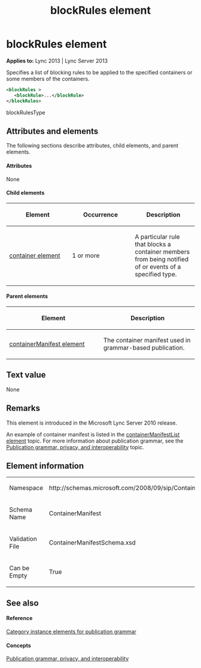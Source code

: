 ﻿---
title: blockRules element
TOCTitle: blockRules element
ms:assetid: 39d46b08-ab3d-4dc3-b116-c0ee5d41b5a8
ms:mtpsurl: https://msdn.microsoft.com/en-us/library/Dn439014(v=office.15)
ms:contentKeyID: 57094056
ms.date: 07/24/2014
mtps_version: v=office.15
dev_langs:
- xml
---

# blockRules element


**Applies to:** Lync 2013 | Lync Server 2013

Specifies a list of blocking rules to be applied to the specified containers or some members of the containers.

```xml
<blockRules >
   <blockRule>...</blockRule>
</blockRules>
```

blockRulesType

## Attributes and elements

The following sections describe attributes, child elements, and parent elements.

#### Attributes

None

#### Child elements

<table>
<colgroup>
<col style="width: 33%" />
<col style="width: 33%" />
<col style="width: 33%" />
</colgroup>
<thead>
<tr class="header">
<th><p>Element</p></th>
<th><p>Occurrence</p></th>
<th><p>Description</p></th>
</tr>
</thead>
<tbody>
<tr class="odd">
<td><p><a href="container-element.md">container element</a></p></td>
<td><p>1 or more</p></td>
<td><p>A particular rule that blocks a container members from being notified of or events of a specified type.</p></td>
</tr>
</tbody>
</table>


#### Parent elements

<table>
<colgroup>
<col style="width: 50%" />
<col style="width: 50%" />
</colgroup>
<thead>
<tr class="header">
<th><p>Element</p></th>
<th><p>Description</p></th>
</tr>
</thead>
<tbody>
<tr class="odd">
<td><p><a href="containermanifest-element.md">containerManifest element</a></p></td>
<td><p>The container manifest used in grammar-based publication.</p></td>
</tr>
</tbody>
</table>


## Text value

None

## Remarks

This element is introduced in the Microsoft Lync Server 2010 release.

An example of container manifest is listed in the [containerManifestList element](containermanifestlist-element.md) topic. For more information about publication grammar, see the [Publication grammar, privacy, and interoperability](publication-grammar-privacy-and-interoperability.md) topic.

## Element information

<table>
<colgroup>
<col style="width: 50%" />
<col style="width: 50%" />
</colgroup>
<tbody>
<tr class="odd">
<td><p>Namespace</p></td>
<td><p>http://schemas.microsoft.com/2008/09/sip/ContainerManifest</p></td>
</tr>
<tr class="even">
<td><p>Schema Name</p></td>
<td><p>ContainerManifest</p></td>
</tr>
<tr class="odd">
<td><p>Validation File</p></td>
<td><p>ContainerManifestSchema.xsd</p></td>
</tr>
<tr class="even">
<td><p>Can be Empty</p></td>
<td><p>True</p></td>
</tr>
</tbody>
</table>


## See also

#### Reference

[Category instance elements for publication grammar](category-instance-elements-for-publication-grammar.md)

#### Concepts

[Publication grammar, privacy, and interoperability](publication-grammar-privacy-and-interoperability.md)


